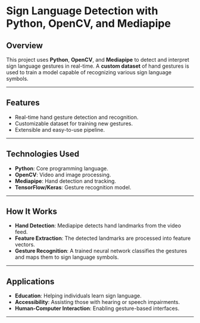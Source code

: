 # Sign Language Detection with Python, OpenCV, and Mediapipe

## Overview
This project uses **Python**, **OpenCV**, and **Mediapipe** to detect and interpret sign language gestures in real-time. A **custom dataset** of hand gestures is used to train a model capable of recognizing various sign language symbols.

---

## Features
- Real-time hand gesture detection and recognition.
- Customizable dataset for training new gestures.
- Extensible and easy-to-use pipeline.

---

## Technologies Used
- **Python**: Core programming language.
- **OpenCV**: Video and image processing.
- **Mediapipe**: Hand detection and tracking.
- **TensorFlow/Keras**: Gesture recognition model.

---
## How It Works
- **Hand Detection**: Mediapipe detects hand landmarks from the video feed.
- **Feature Extraction**: The detected landmarks are processed into feature vectors.
- **Gesture Recognition**: A trained neural network classifies the gestures and maps them to sign language symbols.

---

## Applications
- **Education**: Helping individuals learn sign language.
- **Accessibility**: Assisting those with hearing or speech impairments.
- **Human-Computer Interaction**: Enabling gesture-based interfaces.

---
